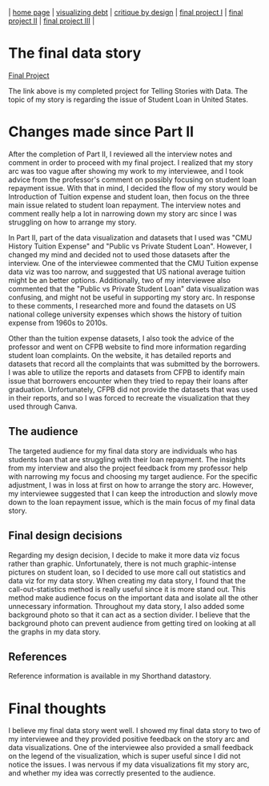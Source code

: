 | [home page](https://nilong96.github.io/portfolio/) | [visualizing debt](visualizing-government-debt) | [critique by design](critique-by-design) | [final project I](final-project-part-one) | [final project II](final-project-part-two) | [final project III](final-project-part-three) |

# The final data story
[Final Project](https://carnegiemellon.shorthandstories.com/the-student-loan-struggle/index.html) 

The link above is my completed project for Telling Stories with Data. The topic of my story is regarding the issue of Student Loan in United States.

# Changes made since Part II

After the completion of Part II, I reviewed all the interview notes and comment in order to proceed with my final project. I realized that my story arc was too vague after showing my work to my interviewee, and I took advice from the professor's comment on possibly focusing on student loan repayment issue. With that in mind, I decided the flow of my story would be Introduction of Tuition expense and student loan, then focus on the three main issue related to student loan repayment. The interview notes and comment really help a lot in narrowing down my story arc since I was struggling on how to arrange my story.

In Part II, part of the data visualization and datasets that I used was "CMU History Tuition Expense" and "Public vs Private Student Loan". However, I changed my mind and decided not to used those datasets after the interview. One of the interviewee commented that the CMU Tuition expense data viz was too narrow, and suggested that US national average tuition might be an better options. Additionally, two of my interviewee also commented that the "Public vs Private Student Loan" data visualization was confusing, and might not be useful in supporting my story arc. In response to these comments, I researched more and found the datasets on US national college university expenses which shows the history of tuition expense from 1960s to 2010s.

Other than the tuition expense datasets, I also took the advice of the professor and went on CFPB website to find more information regarding student loan complaints. On the website, it has detailed reports and datasets that record all the complaints that was submitted by the borrowers. I was able to utilize the reports and datasets from CFPB to identify main issue that borrowers encounter when they tried to repay their loans after graduation. Unfortunately, CFPB did not provide the datasets that was used in their reports, and so I was forced to recreate the visualization that they used through Canva. 

## The audience

The targeted audience for my final data story are individuals who has students loan that are struggling with their loan repayment. The insights from my interview and also the project feedback from my professor help with narrowing my focus and choosing my target audience. For the specific adjustment, I was in loss at first on how to arrange the story arc. However, my interviewee suggested that I can keep the introduction and slowly move down to the loan repayment issue, which is the main focus of my final data story. 

## Final design decisions

Regarding my design decision, I decide to make it more data viz focus rather than graphic. Unfortunately, there is not much graphic-intense pictures on student loan, so I decided to use more call out statistics and data viz for my data story. When creating my data story, I found that the call-out-statistics method is really useful since it is more stand out. This method make audience focus on the important data and isolate all the other unnecessary information. Throughout my data story, I also added some background photo so that it can act as a section divider. I believe that the background photo can prevent audience from getting tired on looking at all the graphs in my data story. 

## References

Reference information is available in my Shorthand datastory. 


# Final thoughts


I believe my final data story went well. I showed my final data story to two of my interviewee and they provided positive feedback on the story arc and data visualizations. One of the interviewee also provided a small feedback on the legend of the visualization, which is super useful since I did not notice the issues. I was nervous if my data visualizations fit my story arc, and whether my idea was correctly presented to the audience. 
